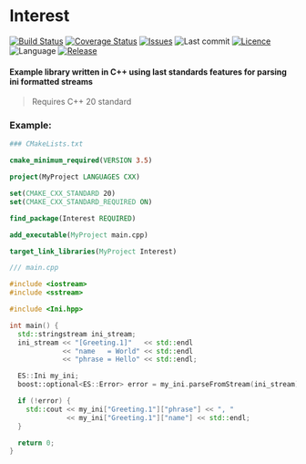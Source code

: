# Interest


[![Build Status](https://app.travis-ci.com/etilenzo/Interest.svg?branch=master)](https://app.travis-ci.com/etilenzo/Interest)
[![Coverage Status](https://coveralls.io/repos/github/etilenzo/Interest/badge.svg?branch=master)](https://coveralls.io/github/etilenzo/Interest?branch=master)
[![Issues](https://img.shields.io/github/issues/etilenzo/Interest)](https://github.com/etilenzo/Interest/issues)
![Last commit](https://img.shields.io/github/last-commit/etilenzo/Interest)
[![Licence](https://img.shields.io/badge/licence-MIT-blue)](https://gitlab.com/Evilenzo/interest/-/blob/master/LICENSE)
![Language](https://img.shields.io/github/languages/top/etilenzo/Interest)
[![Release](https://img.shields.io/github/v/release/etilenzo/Interest)](https://github.com/etilenzo/Interest/releases)


#### Example library written in C++ using last standards features for parsing ini formatted streams

> Requires C++ 20 standard

### Example:
```cmake
### CMakeLists.txt

cmake_minimum_required(VERSION 3.5)

project(MyProject LANGUAGES CXX)

set(CMAKE_CXX_STANDARD 20)
set(CMAKE_CXX_STANDARD_REQUIRED ON)

find_package(Interest REQUIRED)

add_executable(MyProject main.cpp)

target_link_libraries(MyProject Interest)

```


```c++
/// main.cpp

#include <iostream>
#include <sstream>

#include <Ini.hpp>

int main() {
  std::stringstream ini_stream;
  ini_stream << "[Greeting.1]"   << std::endl
             << "name   = World" << std::endl
             << "phrase = Hello" << std::endl;

  ES::Ini my_ini;
  boost::optional<ES::Error> error = my_ini.parseFromStream(ini_stream);

  if (!error) {
    std::cout << my_ini["Greeting.1"]["phrase"] << ", "
              << my_ini["Greeting.1"]["name"] << std::endl;
  }

  return 0;
}

```
